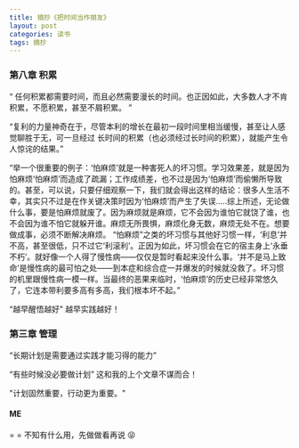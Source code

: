 ```yaml
---
title: 摘抄《把时间当作朋友》
layout: post
categories: 读书
tags: 摘抄
---
```

### 第八章 积累
“
任何积累都需要时间，而且必然需要漫长的时间。也正因如此，大多数人才不肯积累，不愿积累，甚至不屑积累。
”

“复利的力量神奇在于，尽管本利的增长在最初一段时间里相当缓慢，甚至让人感觉聊胜于无，可一旦经过 长时间的积累（也必须经过长时间的积累），就能产生令人惊诧的结果。”

“举一个很重要的例子：‘怕麻烦’就是一种害死人的坏习惯。学习效果差，就是因为怕麻烦‘怕麻烦’而造成了疏漏；工作成绩差，也不过是因为‘怕麻烦’而偷懒所导致的。甚至，可以说，只要仔细观察一下，我们就会得出这样的结论：很多人生活不幸，其实只不过是在作关键决策时因为‘怕麻烦’而产生了失误.....综上所述，无论做什么事，要是怕麻烦就废了。因为麻烦就是麻烦，它不会因为谁怕它就饶了谁，也不会因为谁不怕它就躲开谁。麻烦无所畏惧，麻烦化身无数，麻烦无处不在。想要做成事，必须不断解决麻烦。
“怕麻烦”之类的坏习惯与其他好习惯一样，‘利息’并不高，甚至很低，只不过它‘利滚利’。正因为如此，坏习惯会在它的宿主身上‘永垂不朽’。就好像一个人得了慢性病——仅仅是暂时看起来没什么事。‘并不是马上致命’是慢性病的最可怕之处——到本症和综合症一并爆发的时候就没救了。坏习惯的机里跟慢性病一模一样。当最终的恶果来临时，‘怕麻烦’的历史已经非常悠久了，它连本带利要多高有多高，我们根本坏不起。”

“越早醒悟越好" 越早实践越好！

### 第三章 管理

“长期计划是需要通过实践才能习得的能力”


“有些时候没必要做计划” 这和我的上个文章不谋而合！

"计划固然重要，行动更为重要。"


#### ME

= = 不知有什么用，先做做看再说
😝